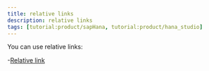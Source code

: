 ```yaml
---
title: relative links
description: relative links
tags: [tutorial:product/sapHana, tutorial:product/hana_studio]
---
```


You can use relative links:

-[Relative link](example.md)
